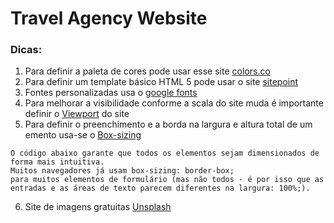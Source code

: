 # Travel Agency Website

### Dicas:

1. Para definir a paleta de cores pode usar esse site [colors.co](https://coolors.co/palettes/trending)
2. Para definir um template básico HTML 5 pode usar o site [sitepoint](https://www.sitepoint.com/a-basic-html5-template/)
3. Fontes personalizadas usa o [google fonts](https://fonts.google.com/)
4. Para melhorar a visibilidade conforme a scala do site muda é importante definir o [Viewport](https://www.w3schools.com/css/css_rwd_viewport.asp) do site
5. Para definir o preenchimento e a borda na largura e altura total de um emento usa-se o [Box-sizing](https://www.w3schools.com/css/css3_box-sizing.asp)

```
O código abaixo garante que todos os elementos sejam dimensionados de forma mais intuitiva. 
Muitos navegadores já usam box-sizing: border-box; 
para muitos elementos de formulário (mas não todos - é por isso que as entradas e as áreas de texto parecem diferentes na largura: 100%;).
```

6. Site de imagens gratuitas [Unsplash](https://unsplash.com/)

